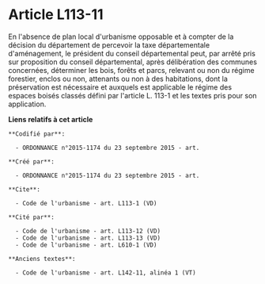 # Article L113-11

En l'absence de plan local d'urbanisme opposable et à compter de la décision du département de percevoir la taxe
départementale d'aménagement, le président du conseil départemental peut, par arrêté pris sur proposition du conseil
départemental, après délibération des communes concernées, déterminer les bois, forêts et parcs, relevant ou non du régime
forestier, enclos ou non, attenants ou non à des habitations, dont la préservation est nécessaire et auxquels est applicable
le régime des espaces boisés classés défini par l'article L. 113-1 et les textes pris pour son application.

**Liens relatifs à cet article**

	**Codifié par**:

	  - ORDONNANCE n°2015-1174 du 23 septembre 2015 - art.

	**Créé par**:

	  - ORDONNANCE n°2015-1174 du 23 septembre 2015 - art.

	**Cite**:

	  - Code de l'urbanisme - art. L113-1 (VD)

	**Cité par**:

	  - Code de l'urbanisme - art. L113-12 (VD)
	  - Code de l'urbanisme - art. L113-13 (VD)
	  - Code de l'urbanisme - art. L610-1 (VD)

	**Anciens textes**:

	  - Code de l'urbanisme - art. L142-11, alinéa 1 (VT)

